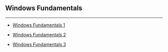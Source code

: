 ## Windows Fundamentals
---

* [Windows Fundamentals 1](https://tryhackme.com/room/windowsfundamentals1xbx)

* [Windows Fundamentals 2](https://tryhackme.com/room/windowsfundamentals2x0x)

* [Windows Fundamentals 3](https://tryhackme.com/room/windowsfundamentals3xzx)

